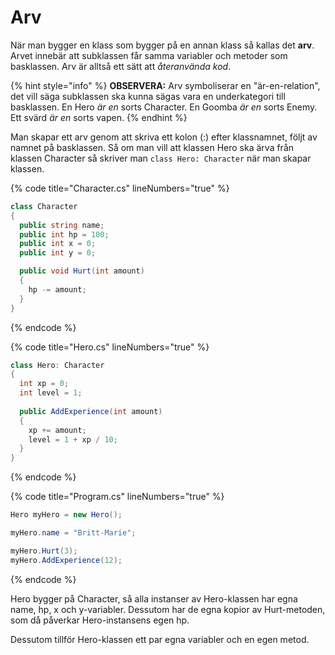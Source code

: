 # Arv

När man bygger en klass som bygger på en annan klass så kallas det **arv**. Arvet innebär att subklassen får samma variabler och metoder som basklassen. Arv är alltså ett sätt att _återanvända kod_.

{% hint style="info" %}
**OBSERVERA:** Arv symboliserar en "är-en-relation", det vill säga subklassen ska kunna sägas vara en underkategori till basklassen. En Hero _är en_ sorts Character. En Goomba _är en_ sorts Enemy. Ett svärd _är en_ sorts vapen.
{% endhint %}

Man skapar ett arv genom att skriva ett kolon (:) efter klassnamnet, följt av namnet på basklassen. Så om man vill att klassen Hero ska ärva från klassen Character så skriver man `class Hero: Character` när man skapar klassen.

{% code title="Character.cs" lineNumbers="true" %}
```csharp
class Character
{
  public string name;
  public int hp = 100;
  public int x = 0;
  public int y = 0;

  public void Hurt(int amount)
  {
    hp -= amount;
  }
}
```
{% endcode %}

{% code title="Hero.cs" lineNumbers="true" %}
```csharp
class Hero: Character
{
  int xp = 0;
  int level = 1;
  
  public AddExperience(int amount)
  {
    xp += amount;
    level = 1 + xp / 10;
  }
}
```
{% endcode %}

{% code title="Program.cs" lineNumbers="true" %}
```csharp
Hero myHero = new Hero();

myHero.name = "Britt-Marie";

myHero.Hurt(3);
myHero.AddExperience(12);
```
{% endcode %}

Hero bygger på Character, så alla instanser av Hero-klassen har egna name, hp, x och y-variabler. Dessutom har de egna kopior av Hurt-metoden, som då påverkar Hero-instansens egen hp.

Dessutom tillför Hero-klassen ett par egna variabler och en egen metod.

